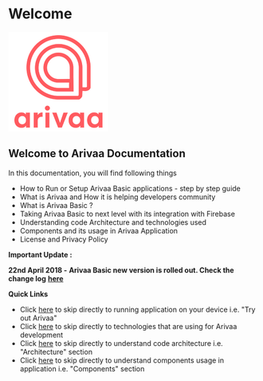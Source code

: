 # Welcome

![](../.gitbook/assets/logojj.png)

## **Welcome to Arivaa Documentation**

In this documentation, you will find following things

* How to Run or Setup Arivaa Basic applications - step by step guide
* What is Arivaa and How it is helping developers community
* What is Arivaa Basic ?
* Taking Arivaa Basic to next level with its integration with Firebase
* Understanding code Architecture and technologies used
* Components and its usage in Arivaa Application
* License and Privacy Policy

**Important Update :** 

**22nd April 2018 -** **Arivaa Basic new version is rolled out. Check the change log** [**here**](../overview/changelog.md)

**Quick Links**

* Click [here](../overview/try-out-arivaa.md) to skip directly to running application on your device i.e. "Try out Arivaa"
* Click [here](../overview/technologies.md) to skip directly to technologies that are using for Arivaa development 
* Click [here](../architecture/project-structure-and-organization.md) to skip directly to understand code architecture i.e. "Architecture" section
* Click [here](../components/form.md) to skip directly to understand components usage in application i.e. "Components" section



